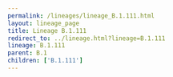 ```yaml
---
permalink: /lineages/lineage_B.1.111.html
layout: lineage_page
title: Lineage B.1.111
redirect_to: ../lineage.html?lineage=B.1.111
lineage: B.1.111
parent: B.1
children: ['B.1.111']
---
```

